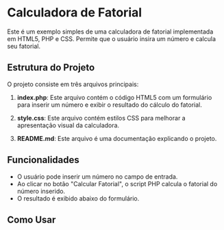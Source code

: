 
# Calculadora de Fatorial

Este é um exemplo simples de uma calculadora de fatorial implementada em HTML5, PHP e CSS. Permite que o usuário insira um número e calcula seu fatorial.

## Estrutura do Projeto

O projeto consiste em três arquivos principais:

1. **index.php**: Este arquivo contém o código HTML5 com um formulário para inserir um número e exibir o resultado do cálculo do fatorial.

2. **style.css**: Este arquivo contém estilos CSS para melhorar a apresentação visual da calculadora.

3. **README.md**: Este arquivo é uma documentação explicando o projeto.

## Funcionalidades

- O usuário pode inserir um número no campo de entrada.
- Ao clicar no botão "Calcular Fatorial", o script PHP calcula o fatorial do número inserido.
- O resultado é exibido abaixo do formulário.

## Como Usar

